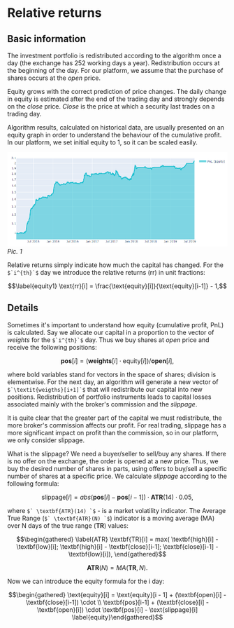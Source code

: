 # Relative returns


## Basic information
The investment portfolio is redistributed according to the algorithm
once a day (the exchange has 252 working days a year). Redistribution
occurs at the beginning of the day. For our platform, we assume that the
purchase of shares occurs at the *open* price.

Equity grows with the correct prediction of price changes. The daily
change in equity is estimated after the end of the trading day and
strongly depends on the *close* price. *Close* is the price at which a
security last trades on a trading day.

Algorithm results, calculated on historical data, are usually presented
on an equity graph in order to understand the behaviour of the
cumulative profit. In our platform, we set initial equity to 1, so it
can be scaled easily.


![pnl](pnl.png)
_Pic. 1_


Relative returns simply indicate how much the capital has changed. For
the ``$`i^{th}`$`` day we introduce the relative returns (rr) in unit
fractions:

```math
\label{equity1}
    \text{rr}[i] = \frac{\text{equity}[i]}{\text{equity}[i-1]} - 1,
```

## Details

Sometimes it's important to understand how equity (cumulative profit,
PnL) is calculated. Say we allocate our capital in a proportion to the
vector of *weights* for the ``$`i^{th}`$`` day. Thus we buy shares at *open*
price and receive the following positions:

```math
\label{position}
    \textbf{pos}[i] = \left( \textbf{weights}[i]\cdot\text{equity}[i] \right)/\textbf{open}[i],
```

where bold variables stand for vectors in the space of shares; division
is elementwise. For the next day, an algorithm will generate a new
vector of ``$`\textit{weigths}[i+1]`$`` that will redistribute our capital
into new positions. Redistribution of portfolio instruments leads to
capital losses associated mainly with the broker's commission and the
*slippage*.

It is quite clear that the greater part of the capital we must
redistribute, the more broker's commission affects our profit. For real
trading, slippage has a more significant impact on profit than the
commission, so in our platform, we only consider slippage.

What is the slippage? We need a buyer/seller to sell/buy any shares. If
there is no offer on the exchange, the order is opened at a new price.
Thus, we buy the desired number of shares in parts, using offers to
buy/sell a specific number of shares at a specific price. We calculate
*slippage* according to the following formula:

```math
\label{slappage}
    \text{slippage}[i] = abs(\textbf{pos}[i] - \textbf{pos}[i-1])\cdot \textbf{ATR}(14) \cdot 0.05,
```
where ``$` \textbf{ATR}(14) `$`` - is a market volatility indicator. The Average True Range (``$` \textbf{ATR}(N) `$``) indicator is a moving average (MA) over N
days of the true range (**TR**) values:

```math
\begin{gathered}
\label{ATR}
    \textbf{TR}[i] = max(
\textbf{high}[i] - \textbf{low}[i]; \textbf{high}[i] - \textbf{close}[i-1]; \textbf{close}[i-1] - \textbf{low}[i]), \end{gathered}
```

```math
\label{ATR2}
    \textbf{ATR}(N) = MA(\textbf{TR},N).
```

Now we can introduce the equity formula for the i day:

```math
\begin{gathered}
    \text{equity}[i] = \text{equity}[i - 1] + (\textbf{open}[i] - \textbf{close}[i-1]) \cdot \\ \textbf{pos}[i-1] + (\textbf{close}[i] - \textbf{open}[i]) \cdot \textbf{pos}[i] - \text{slippage}[i]
    \label{equity}\end{gathered}
```
